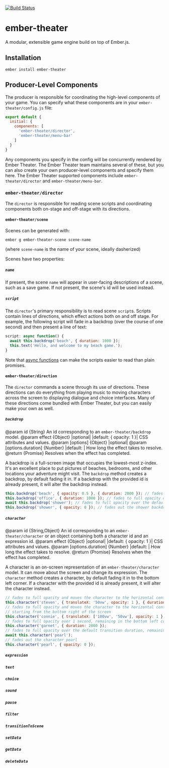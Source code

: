[![Build Status](https://travis-ci.org/ember-theater/ember-theater.svg?branch=master)](https://travis-ci.org/ember-theater/ember-theater)

# ember-theater

A modular, extensible game engine build on top of Ember.js.

## Installation

`ember install ember-theater`

## Producer-Level Components

The producer is responsible for coordinating the high-level components of your game. You can specify what these components are in your `ember-theater/config.js` file:

```js
export default {
  initial: {
    components: [
      'ember-theater/director',
      'ember-theater/menu-bar'
    ]
  }
}
```

Any components you specify in the config will be concurrently rendered by Ember Theater. The Ember Theater team maintains several of these, but you can also create your own producer-level components and specify them here. The Ember Theater supported components include `ember-theater/director` and `ember-theater/menu-bar`.

### `ember-theater/director`

The `director` is responsible for reading scene scripts and coordinating components both on-stage and off-stage with its directions.

#### `ember-theater/scene`

Scenes can be generated with:

`ember g ember-theater-scene scene-name`

(where `scene-name` is the name of your scene, ideally dasherized)

Scenes have two properties:

##### `name`

If present, the scene `name` will appear in user-facing descriptions of a scene, such as a save game. If not present, the scene's id will be used instead.

##### `script`

The `director`'s primary responsibility is to read scene `script`s. Scripts contain lines of directions, which effect actions both on and off stage. For example, the following script will fade in a backdrop (over the course of one second) and then present a line of text:

```js
script: async function() {
  await this.backdrop('beach', { duration: 1000 });
  this.text('Hello, and welcome to my beach game.');
}
```

Note that [async functions](https://jakearchibald.com/2014/es7-async-functions/) can make the scripts easier to read than plain promises.

#### `ember-theater/direction`

The `director` commands a scene through its use of directions. These directions can do everything from playing music to moving characters across the screen to displaying dialogue and choice interfaces. Many of these directions come bundled with Ember Theater, but you can easily make your own as well.

##### `backdrop`

@param id {String} An id corresponding to an `ember-theater/backdrop` model.
@param effect {Object} |optional| |default: { opacity: 1 }| CSS attributes and values.
@param [options] {Object} |optional|
@param [options.duration] {Number} |default: <set in config>| How long the effect takes to resolve.
@return {Promise} Resolves when the effect has completed.

A backdrop is a full-screen image that occupies the lowest-most z-index. It's an excellent place to put pictures of beaches, bedrooms, and other locations your adventure might visit. The `backdrop` method creates a backdrop, by default fading it in. If a backdrop with the provided id is already present, it will alter the backdrop instead.

```js
this.backdrop('beach', { opacity: 0.5 }, { duration: 2000 }); // fades to half opacity over 2 seconds
this.backdrop('office', { duration: 1000 }); // fades to full opacity over 1 second
await this.backdrop('shower'); // fades to full opacity over the default transition duration
this.backdrop('shower', { opacity: 0 }); // fades out the shower backdrop
```

##### `character`

@param id {String,Object} An id corresponding to an `ember-theater/character` or an object containing both a character id and an expression id.
@param effect {Object} |optional| |default: { opacity: 1 }| CSS attributes and values.
@param [options.duration] {Number} |default: <set in config>| How long the effect takes to resolve.
@return {Promise} Resolves when the effect has completed.

A character is an on-screen representation of an `ember-theater/character` model. It can move about the screen and change its expression. The `character` method creates a character, by default fading it in to the bottom left corner. If a character with the provided id is already present, it will alter the character instead.

```js
// fades to full opacity and moves the character to the horizontal center of the screen
this.character('steven', { translateX: '50vw', opacity: 1 }, { duration: 1000 });
// fades to full opacity and moves the character to the horizontal center,
// starting from the bottom right of the screen
this.character('connie', { translateX: ['100vw', '50vw'], opacity: 1 }, { duration: 1000 });
// fades to full opacity over 1 second, remaining in the bottom left corner of the screen
this.character('garnet', { duration: 2000 });
// fades to full opacity over the default transition duration, remaining in the bottom left
await this.character('pearl');
// fades out the character pearl
this.character('pearl', { opacity: 0 });
```

##### `expression`

##### `text`

##### `choice`

##### `sound`

##### `pause`

##### `filter`

##### `transitionToScene`

##### `setData`

##### `getData`

##### `deleteData`
